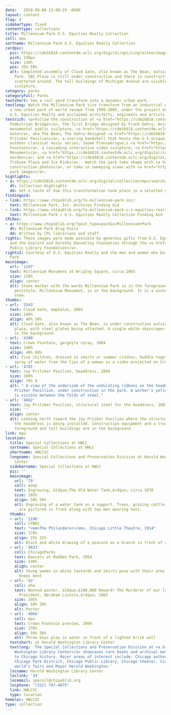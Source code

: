 ```yaml
---
date:   2018-09-08 13:08:29 -0500
layout: content
flag: 4
sidebartype: fixed
contenttype: collections
title: Millennium Park U.S. Equities Realty Collection
coll: mpu
sortname: Millennium Park U.S. Equities Realty Collection
cardpic:
  pic: https://cdm16818.contentdm.oclc.org/digital/api/singleitem/image/mpu/2239/default.jpg
  pich: 240px
  size: 130%
  pos: 35% 50%
  alt: Completed assembly of Cloud Gate, also known as The Bean, outside in Millennium
    Park. SBC Plaza is still under construction and there is construction equipment
    scattered around. The tall buildings of Michigan Avenue are visible behind the
    sculpture.
category: parks
categoryFull: Parks
textshort: See a rail yard transform into a dynamic urban park.
textlong: Watch the Millennium Park site transform from an industrial wasteland to
  a new urban park of world renown from 1999-2005, under the project management of
  U.S. Equities Realty and acclaimed architects, engineers and artists.
textrich: <p>Follow the construction of <a href="https://cdm16818.contentdm.oclc.org/digital/collection/mpu/search/searchterm/bp%20bridge/field/book/mode/exact/conn/and/order/title/ad/asc">BP
  Pedestrian Bridge</a>, the first bridge designed by Frank Gehry; Anish Kapoor&rsquo;s
  monumental public sculpture, <a href="https://cdm16818.contentdm.oclc.org/digital/collection/mpu/search/searchterm/cloud%20gate/field/book/mode/exact/conn/and/order/title/ad/asc">Cloud
  Gate</a>, aka The Bean; the Gehry-designed <a href="https://cdm16818.contentdm.oclc.org/digital/collection/mpu/search/searchterm/jay%20pritzker%20pavilion/field/book/mode/exact/conn/and/order/title/ad/asc">Jay
  Pritzker Pavilion</a>, a soaring bandshell that hosts the U.S.&rsquo;s last free
  outdoor classical music series; Jaume Plensa&rsquo;s <a href="https://cdm16818.contentdm.oclc.org/digital/collection/mpu/search/searchterm/crown%20fountain/field/book/mode/exact/conn/and/order/title/ad/asc">Crown
  Fountain</a>, a cascading interactive video sculpture; <a href="https://cdm16818.contentdm.oclc.org/digital/collection/mpu/search/searchterm/millennium%20monument/field/book/mode/exact/conn/and/order/title/ad/asc">Millennium
  Monument</a>; <a href="https://cdm16818.contentdm.oclc.org/digital/collection/mpu/search/searchterm/lurie%20garden/field/book/mode/exact/conn/and/order/title/ad/asc">Lurie
  Garden</a>; and <a href="https://cdm16818.contentdm.oclc.org/digital/collection/mpu/search/searchterm/mccormick%20tribune%20plaza%20and%20ice%20rink/field/book/mode/exact/conn/and/order/title/ad/asc">McCormick
  Tribune Plaza and Ice Rink</a>.  Watch the park take shape with <a href="https://cdm16818.contentdm.oclc.org/digital/collection/mpu/search/searchterm/general%20construction/field/book/mode/exact/conn/and/order/title/ad/asc">general
  construction photos</a>, or take in sweeping views with <a href="https://cdm16818.contentdm.oclc.org/digital/collection/mpu/search/searchterm/full%20park/field/book/mode/exact/conn/and/order/title/ad/asc">full
  park images</a>.
highlights:
- a: https://cdm16818.contentdm.oclc.org/digital/collection/mpu/search/searchterm/highlight
  dt: Collection Highlights
  dd: Get a taste of how this transformation took place in a selected group of images.
findingaid:
- link: https://www.chipublib.org/fa-millennium-park-inc/
  text: Millennium Park, Inc. Archives Finding Aid
- link: https://www.chipublib.org/fa-millennium-park-u-s-equities-realty-collection/
  text: Millennium Park / U.S. Equities Realty Collection Finding Aid
CPLRes:
- a: https://www.chipublib.org/?post_type=post&s=Millennium+Park
  dt: Millennium Park Blog Posts
  dd: Written by CPL librarians and staff.
rights: These images were made possible by generous gifts from U.S. Equities Realty
  and the Gaylord and Dorothy Donnelley Foundation through the <a href="http://cplfoundation.org/">Chicago
  Public Library Foundation</a>.
rights2: Courtesy of U.S. Equities Realty and the men and women who built Millennium
  Park
mainimage:
  url: '1297'
  text: Millennium Monument at Wrigley Square, circa 2003
  size: 110%
  align: center
  alt: Stone marker with the words Millennium Park is in the foreground and the stone
    peristyle, Millennium Monument, is in the background. It is a winter scene with
    snow.
thumbs:
- url: '1543'
  text: Cloud Gate, omphalos, 2004
  size: 140%
  align: 40% 50%
  alt: Cloud Gate, also known as The Bean, is under construction outside on the park
    plaza, with steel plates being attached. A single white skyscraper is visible
    in the background.
- url: '4390'
  text: Crown Fountain, gargoyle spray, 2004
  size: 140%
  align: 40% 60%
  alt: Five children, dressed in shorts or summer clothes, huddle together under a
    spray of water from the lips of a woman in a video projected on Crown Fountain.
- url: '4781'
  text: Jay Pritzker Pavilion, headdress, 2004
  size: 160%
  align: 70% 0
  alt: " A view of the underside of the undulating ribbons on the headdress of Jay
    Prizker Pavillion, under construction in the park. A worker’s yellow hard hat
    is visible between the folds of steel."
- url: '4662'
  text: Jay Pritzker Pavilion, structural steel for the headdress, 2003
  size: ''
  align: center
  alt: Looking north toward the Jay Prizker Pavilion where the structural steel for
    the headdress is being installed. Construction equipment and a truck are in the
    foreground and tall buildings are in the background.
link: mpu
location:
  title: Special Collections at HWLC
  sortname: Special Collections at HWLC
  shortname: HWLCSC
  longname: Special Collections and Preservation Division at Harold Washington Library
    Center
  sidebarname: Special Collections at HWLC
  pic: ''
  mainimage:
    url: '79'
    coll: woop
    text: Engraving, &ldquo;The Old Water Tank,&rdquo; circa 1870
    size: 105%
    align: 50% 50%
    alt: Engraving of a water tank on a support. Trees, grazing cattle, and a fence
      are pictured in front along with two men wearing hats.
  thumbs:
  - url: '2196'
    coll: CPB01
    text: "<em>The Philanderer</em>, Chicago Little Theatre, 1914"
    size: 170%
    align: 25% 22%
    alt: Black and white drawing of a peacock on a branch in front of an orange circle
  - url: '4833'
    coll: ChicagoParks
    text: Dancers at Madden Park, 1954
    size: 140%
    align: center
    alt: Young women in white leotards and skirts pose with their arms extended and
      knees bent
  - url: '42'
    coll: wha
    text: Wanted poster, &ldquo;$100,000 Reward! The Murderer of our late beloved
      President, Abraham Lincoln,&rdquo; 1865
    size: 105%
    align: 50% 20%
    alt: Poster
  - url: '4066'
    coll: mpu
    text: Crown Fountain preview, 2004
    size: 370%
    align: 50% 50%
    alt: Three boys play in water in front of a lighted brick wall
  textshort: at Harold Washington Library Center
  textlong: 'The Special Collections and Preservation Division at <a href="https://www.chipublib.org/locations/34">Harold
    Washington Library Center</a> showcases rare books and archival material relating
    to Chicago history. Major areas of interest include: Chicago authors and publishing,
    Chicago Park District, Chicago Public Library, Chicago theater, Civil War, Chicago’s
    world’s fairs and Mayor Harold Washington.'
  locname: Harold Washington Library Center
  loclink: '34'
  locemail: specoll@chipublib.org
  locphone: "(312) 747-4875"
  link: HWLCSC
  type: location
homeloc: HWLCSC
type: collection
---
```

